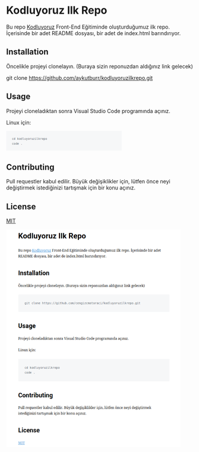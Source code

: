 # Kodluyoruz Ilk Repo
Bu repo [Kodluyoruz](https://kodluyoruz.org/) Front-End Eğitiminde oluşturduğumuz ilk repo. İçerisinde bir adet README dosyası, bir adet de index.html barındırıyor.

## Installation
Öncelikle projeyi clonelayın. (Buraya sizin reponuzdan aldığınız link gelecek) 


git clone https://github.com/aykutburr/kodluyoruzilkrepo.git

## Usage
Projeyi cloneladıktan sonra Visual Studio Code programında açınız. 

Linux için:

![linux_repocode](image-1.png)

## Contributing

Pull requestler kabul edilir. Büyük değişiklikler için, lütfen önce neyi değiştirmek istediğinizi tartışmak için bir konu açınız.

## License

[MIT](https://github.com/mit)

![kodluyoruz_project](image-2.png)